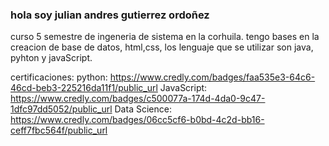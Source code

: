 ### hola soy julian andres gutierrez ordoñez 
curso 5 semestre de ingeneria de sistema en la corhuila. tengo bases en la creacion de base de datos, html,css, los lenguaje que se utilizar son java, pyhton y javaScript.


certificaciones:
python: https://www.credly.com/badges/faa535e3-64c6-46cd-beb3-225216da11f1/public_url
JavaScript: https://www.credly.com/badges/c500077a-174d-4da0-9c47-1dfc97dd5052/public_url
Data Science: https://www.credly.com/badges/06cc5cf6-b0bd-4c2d-bb16-ceff7fbc564f/public_url
